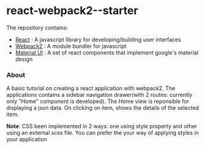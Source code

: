 # react-webpack2--starter

The repository contains:
<ul>
<li><a href="https://facebook.github.io/react/">React</a> : A javascript library for developing/building user interfaces</li>
<li><a href="https://webpack.github.io/">Webpack2</a> : A module bundler for javascript</li>
<li><a href="http://www.material-ui.com/#/">Material UI</a> : A set of react components that implement google's material design</li>
</ul>

<h3>About</h3>
A basic tutorial on creating a react application with webpack2. The applications contains a sidebar navigation drawer(with 2 routes: currently only "Home" component is developed). The Home view is reponsible for displaying a json data. On clicking on item, shows the details of the selected item.


<strong>Note</strong>: CSS been implemented in 2 ways: one using style property and other using an external scss file. You can prefer the your way of applying styles in your application
